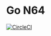 # Go N64
[![CircleCI](https://circleci.com/gh/arthurc/gon64.svg?style=svg)](https://circleci.com/gh/arthurc/gon64)
